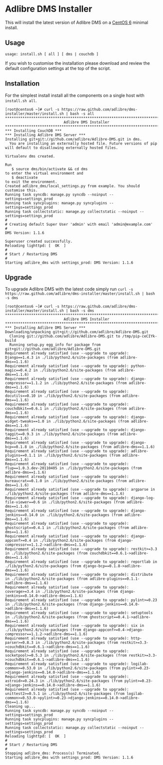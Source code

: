 # Adlibre DMS Installer

This will install the latest version of Adlibre DMS on a [CentOS 6](http://www.centos.org) minimal
install. 

## Usage

	usage: install.sh [ all ] [ dms | couchdb ]

If you wish to customise the installation please download and review the
default configuration settings at the top of the script.

## Installation

For the simplest install install all the components on a single host with
`install.sh all`.

	[root@centos6 ~]# curl -s https://raw.github.com/adlibre/dms-installer/master/install.sh | bash -s all
	********************************************************************************
							   Adlibre DMS Installer
	********************************************************************************
	*** Installing CouchDB ***
	*** Installing Adlibre DMS Server ***
	Installing git+git://github.com/adlibre/Adlibre-DMS.git in dms.
	  You are installing an externally hosted file. Future versions of pip will default to disallowing externally hosted files.
	
	Virtualenv dms created.
	
	Run
	   $ source dms/bin/activate && cd dms
	to enter the virtual environment and
	   $ deactivate
	to exit the environment.
	Created adlibre_dms/local_settings.py from example. You should customise this.
	Running task syncdb: manage.py syncdb --noinput --settings=settings_prod
	Running task syncplugins: manage.py syncplugins --settings=settings_prod
	Running task collectstatic: manage.py collectstatic --noinput --settings=settings_prod
	#
	# Creating default Super User 'admin' with email 'admin@example.com'
	#
	DMS Version: 1.1.6
	
	Superuser created successfully.
	Reloading lighttpd: [  OK  ]
	#
	# Start / Restarting DMS
	#
	Starting adlibre_dms with settings_prod: DMS Version: 1.1.6

## Upgrade

To upgrade Adlibre DMS with the latest code simply run
`curl -s https://raw.github.com/adlibre/dms-installer/master/install.sh | bash -s dms`

	[root@centos6 ~]# curl -s https://raw.github.com/adlibre/dms-installer/master/install.sh | bash -s dms
	********************************************************************************
							   Adlibre DMS Installer
	********************************************************************************
	*** Installing Adlibre DMS Server ***
	Downloading/unpacking git+git://github.com/adlibre/Adlibre-DMS.git
	  Cloning git://github.com/adlibre/Adlibre-DMS.git to /tmp/pip-ceCIYk-build
	  Running setup.py egg_info for package from git+git://github.com/adlibre/Adlibre-DMS.git
	Requirement already satisfied (use --upgrade to upgrade): Django==1.4.3 in ./lib/python2.6/site-packages (from adlibre-dms==1.1.6)
	Requirement already satisfied (use --upgrade to upgrade): python-magic==0.4.2 in ./lib/python2.6/site-packages (from adlibre-dms==1.1.6)
	Requirement already satisfied (use --upgrade to upgrade): django-compressor==1.1.2 in ./lib/python2.6/site-packages (from adlibre-dms==1.1.6)
	Requirement already satisfied (use --upgrade to upgrade): docutils==0.10 in ./lib/python2.6/site-packages (from adlibre-dms==1.1.6)
	Requirement already satisfied (use --upgrade to upgrade): couchdbkit==0.6.1 in ./lib/python2.6/site-packages (from adlibre-dms==1.1.6)
	Requirement already satisfied (use --upgrade to upgrade): django-widget-tweaks==1.0 in ./lib/python2.6/site-packages (from adlibre-dms==1.1.6)
	Requirement already satisfied (use --upgrade to upgrade): django-taggit==0.9.3 in ./lib/python2.6/site-packages (from adlibre-dms==1.1.6)
	Requirement already satisfied (use --upgrade to upgrade): django-bcp==0.1.8 in ./lib/python2.6/site-packages (from adlibre-dms==1.1.6)
	Requirement already satisfied (use --upgrade to upgrade): adlibre-plugins==0.1.1 in ./lib/python2.6/site-packages (from adlibre-dms==1.1.6)
	Requirement already satisfied (use --upgrade to upgrade): flup==1.0.3.dev-20110405 in ./lib/python2.6/site-packages (from adlibre-dms==1.1.6)
	Requirement already satisfied (use --upgrade to upgrade): bureaucrat==0.1.0 in ./lib/python2.6/site-packages (from adlibre-dms==1.1.6)
	Requirement already satisfied (use --upgrade to upgrade): argparse in ./lib/python2.6/site-packages (from adlibre-dms==1.1.6)
	Requirement already satisfied (use --upgrade to upgrade): django-log-file-viewer==0.6 in ./lib/python2.6/site-packages (from adlibre-dms==1.1.6)
	Requirement already satisfied (use --upgrade to upgrade): django-jenkins==0.14.0 in ./lib/python2.6/site-packages (from adlibre-dms==1.1.6)
	Requirement already satisfied (use --upgrade to upgrade): ghostscript==0.4.1 in ./lib/python2.6/site-packages (from adlibre-dms==1.1.6)
	Requirement already satisfied (use --upgrade to upgrade): django-appconf>=0.4 in ./lib/python2.6/site-packages (from django-compressor==1.1.2->adlibre-dms==1.1.6)
	Requirement already satisfied (use --upgrade to upgrade): restkit>=3.3 in ./lib/python2.6/site-packages (from couchdbkit==0.6.1->adlibre-dms==1.1.6)
	Requirement already satisfied (use --upgrade to upgrade): reportlab in ./lib/python2.6/site-packages (from django-bcp==0.1.8->adlibre-dms==1.1.6)
	Requirement already satisfied (use --upgrade to upgrade): distribute in ./lib/python2.6/site-packages (from adlibre-plugins==0.1.1->adlibre-dms==1.1.6)
	Requirement already satisfied (use --upgrade to upgrade): coverage>=3.4 in ./lib/python2.6/site-packages (from django-jenkins==0.14.0->adlibre-dms==1.1.6)
	Requirement already satisfied (use --upgrade to upgrade): pylint>=0.23 in ./lib/python2.6/site-packages (from django-jenkins==0.14.0->adlibre-dms==1.1.6)
	Requirement already satisfied (use --upgrade to upgrade): setuptools in ./lib/python2.6/site-packages (from ghostscript==0.4.1->adlibre-dms==1.1.6)
	Requirement already satisfied (use --upgrade to upgrade): six in ./lib/python2.6/site-packages (from django-appconf>=0.4->django-compressor==1.1.2->adlibre-dms==1.1.6)
	Requirement already satisfied (use --upgrade to upgrade): http-parser>=0.8.3 in ./lib/python2.6/site-packages (from restkit>=3.3->couchdbkit==0.6.1->adlibre-dms==1.1.6)
	Requirement already satisfied (use --upgrade to upgrade): socketpool>=0.5.3 in ./lib/python2.6/site-packages (from restkit>=3.3->couchdbkit==0.6.1->adlibre-dms==1.1.6)
	Requirement already satisfied (use --upgrade to upgrade): logilab-common>=0.53.0 in ./lib/python2.6/site-packages (from pylint>=0.23->django-jenkins==0.14.0->adlibre-dms==1.1.6)
	Requirement already satisfied (use --upgrade to upgrade): astroid>=0.24.3 in ./lib/python2.6/site-packages (from pylint>=0.23->django-jenkins==0.14.0->adlibre-dms==1.1.6)
	Requirement already satisfied (use --upgrade to upgrade): unittest2>=0.5.1 in ./lib/python2.6/site-packages (from logilab-common>=0.53.0->pylint>=0.23->django-jenkins==0.14.0->adlibre-dms==1.1.6)
	Cleaning up...
	Running task syncdb: manage.py syncdb --noinput --settings=settings_prod
	Running task syncplugins: manage.py syncplugins --settings=settings_prod
	Running task collectstatic: manage.py collectstatic --noinput --settings=settings_prod
	Reloading lighttpd: [  OK  ]
	#
	# Start / Restarting DMS
	#
	Stopping adlibre_dms: Process(s) Terminated.
	Starting adlibre_dms with settings_prod: DMS Version: 1.1.6